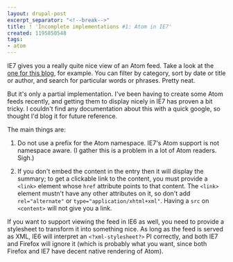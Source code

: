 ```yaml
---
layout: drupal-post
excerpt_separator: "<!--break-->"
title: ! 'Incomplete implementations #1: Atom in IE7'
created: 1195850548
tags:
- atom
---
```

IE7 gives you a really quite nice view of an Atom feed. Take a look at the [one for this blog][1], for example. You can filter by category, sort by date or title or author, and search for particular words or phrases. Pretty neat.

[1]: http://www.jenitennison.com/blog/atom/feed "Jeni's Musings: Atom feed"

But it's only a partial implementation. I've been having to create some Atom feeds recently, and getting them to display nicely in IE7 has proven a bit tricky. I couldn't find any documentation about this with a quick google, so thought I'd blog it for future reference.

<!--break-->

The main things are:

 1. Do not use a prefix for the Atom namespace. IE7's Atom support is not namespace aware. (I gather this is a problem in a lot of Atom readers. Sigh.)

 2. If you don't embed the content in the entry then it will display the summary; to get a clickable link to the content, you must provide a `<link>` element whose `href` attribute points to that content. The `<link>` element mustn't have any other attributes on it, so don't add `rel="alternate"` or `type="application/xhtml+xml"`. Having a `src` on `<content>` will not give you a link.

If you want to support viewing the feed in IE6 as well, you need to provide a stylesheet to transform it into something nice. As long as the feed is served as XML, IE6 will interpret an `<?xml-stylesheet?>` PI correctly, and both IE7 and Firefox will ignore it (which is probably what you want, since both Firefox and IE7 have decent native rendering of Atom).
